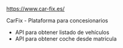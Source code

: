 https://www.car-fix.es/

CarFix - Plataforma para concesionarios

- API para obtener listado de vehículos
- API para obtener coche desde matricula
